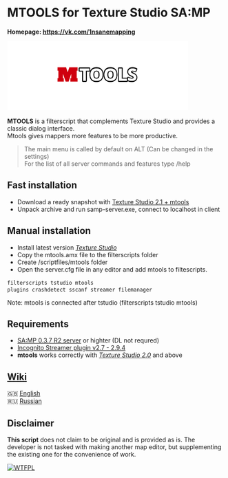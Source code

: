 # MTOOLS for Texture Studio SA:MP
**Homepage: https://vk.com/1nsanemapping**

![logo](/img/logo_mtools.png)

**MTOOLS** is a filterscript that complements Texture Studio and provides a classic dialog interface.  
Mtools gives mappers more features to be more productive.

>The main menu is called by default on ALT (Can be changed in the settings)\
For the list of all server commands and features type /help

## Fast installation
* Download a ready snapshot with [Texture Studio 2.1 + mtools](https://drive.google.com/file/d/1_bN9u0y4VgE7pq7dgx_BI_u36dQqQxlT/view?usp=sharing)
* Unpack archive and run samp-server.exe, connect to localhost in client
## Manual installation
* Install latest version *[Texture Studio](https://vk.com/tip_mapper?w=page-89889560_49251374)*
* Copy the mtools.amx file to the filterscripts folder
* Create /scriptfiles/mtools folder
* Open the server.cfg file in any editor and add mtools to filtescripts.
```
filterscripts tstudio mtools
plugins crashdetect sscanf streamer filemanager
```
Note: mtools is connected after tstudio (filterscripts tstudio mtools)

## Requirements
* [SA:MP 0.3.7 R2 server](https://www.sa-mp.com/download.php) or highter (DL not requred)
* [Incognito Streamer plugin v2.7 - 2.9.4](https://github.com/samp-incognito/samp-streamer-plugin/releases)
* **mtools** works correctly with  *[Texture Studio 2.0](https://vk.com/tip_mapper?w=page-89889560_49251374)* and above

## **[Wiki](https://github.com/ins1x/mtools/wiki)**
:gb: [English](https://github.com/ins1x/mtools/wiki)  
:ru: [Russian](https://github.com/ins1x/mtools/wiki/Home-%5BRus%5D)  

## Disclaimer

**This script** does not claim to be original and is provided as is. The developer is not tasked with making another map editor, but supplementing the existing one for the convenience of work.  

[![WTFPL](http://www.wtfpl.net/wp-content/uploads/2012/12/wtfpl-badge-1.png)](http://www.wtfpl.net/about/) 
